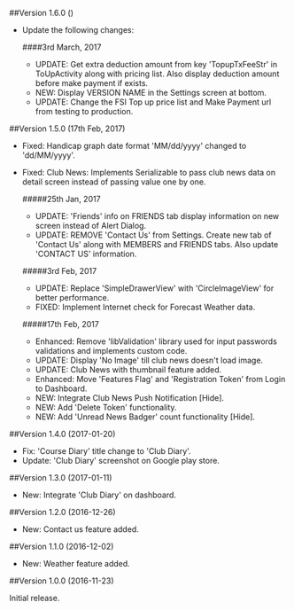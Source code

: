 ##Version 1.6.0 ()

- Update the following changes: 

    ####3rd March, 2017
     - UPDATE: Get extra deduction amount from key 'TopupTxFeeStr' in ToUpActivity along with pricing list. Also display deduction amount before make payment if exists.
     - NEW: Display VERSION NAME in the Settings screen at bottom.
     - UPDATE: Change the FSI Top up price list and Make Payment url from testing to production.

##Version 1.5.0 (17th Feb, 2017)

- Fixed: Handicap graph date format 'MM/dd/yyyy' changed to 'dd/MM/yyyy'.
- Fixed: Club News: Implements Serializable to pass club news data on detail screen instead of passing value one by one.

   #####25th Jan, 2017
    - UPDATE: 'Friends' info on FRIENDS tab display information on new screen instead of Alert Dialog.
    - UPDATE: REMOVE 'Contact Us' from Settings. Create new tab of 'Contact Us' along with MEMBERS and FRIENDS tabs. Also update 'CONTACT US' information.

    #####3rd Feb, 2017
    - UPDATE: Replace 'SimpleDrawerView' with 'CircleImageView' for better performance.
    - FIXED: Implement Internet check for Forecast Weather data.

    #####17th Feb, 2017
    - Enhanced: Remove 'libValidation' library used for input passwords validations and implements custom code.
    - UPDATE: Display 'No Image' till club news doesn't load image.
    - UPDATE: Club News with thumbnail feature added.
    - Enhanced: Move 'Features Flag' and 'Registration Token' from Login to Dashboard.
    - NEW: Integrate Club News Push Notification [Hide].
    - NEW: Add 'Delete Token' functionality.
    - NEW: Add 'Unread News Badger' count functionality [Hide].

##Version 1.4.0 (2017-01-20)

- Fix: 'Course Diary' title change to 'Club Diary'.
- Update: 'Club Diary' screenshot on Google play store.

##Version 1.3.0 (2017-01-11)

- New: Integrate 'Club Diary' on dashboard.

##Version 1.2.0 (2016-12-26)

- New: Contact us feature added.

##Version 1.1.0 (2016-12-02)

- New: Weather feature added.

##Version 1.0.0 (2016-11-23)

Initial release.